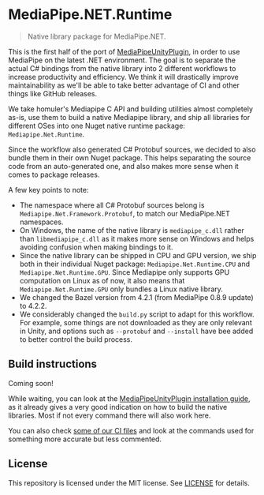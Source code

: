 # MediaPipe.NET.Runtime

> Native library package for MediaPipe.NET.

This is the first half of the port of [MediaPipeUnityPlugin](https://github.com/homuler/MediaPipeUnityPlugin/), in order to use MediaPipe on the latest .NET environment. The goal is to separate the actual C# bindings from the native library into 2 different workflows to increase productivity and efficiency. We think it will drastically improve maintainability as we'll be able to take better advantage of CI and other things like GitHub releases.

We take homuler's Mediapipe C API and building utilities almost completely as-is, use them to build a native Mediapipe library, and ship all libraries for different OSes into one Nuget native runtime package: `Mediapipe.Net.Runtime`.

Since the workflow also generated C# Protobuf sources, we decided to also bundle them in their own Nuget package. This helps separating the source code from an auto-generated one, and also makes more sense when it comes to package releases.

A few key points to note:
- The namespace where all C# Protobuf sources belong is `Mediapipe.Net.Framework.Protobuf`, to match our MediaPipe.NET namespaces.
- On Windows, the name of the native library is `mediapipe_c.dll` rather than `libmediapipe_c.dll` as it makes more sense on Windows and helps avoiding confusion when making bindings to it.
- Since the native library can be shipped in CPU and GPU version, we ship both in their individual Nuget package: `Mediapipe.Net.Runtime.CPU` and `Mediapipe.Net.Runtime.GPU`. Since Mediapipe only supports GPU computation on Linux as of now, it also means that `Mediapipe.Net.Runtime.GPU` only bundles a Linux native library.
- We changed the Bazel version from 4.2.1 (from MediaPipe 0.8.9 update) to 4.2.2.
- We considerably changed the `build.py` script to adapt for this workflow. For example, some things are not downloaded as they are only relevant in Unity, and options such as `--protobuf` and `--install` have bee added to better control the build process.

## Build instructions

Coming soon!

While waiting, you can look at the [MediaPipeUnityPlugin installation guide](https://github.com/homuler/MediaPipeUnityPlugin/wiki/Installation-Guide), as it already gives a very good indication on how to build the native libraries. Most if not every command there will also work here.

You can also check [some of our CI files](https://github.com/vignetteapp/MediaPipe.NET.Runtime/blob/ci/.github/workflows/ci.yml) and look at the commands used for something more accurate but less commented.

## License

This repository is licensed under the MIT license. See [LICENSE](LICENSE) for details.
